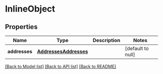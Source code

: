 # InlineObject

## Properties
Name | Type | Description | Notes
------------ | ------------- | ------------- | -------------
**addresses** | [**AddressesAddresses**](_addresses_addresses.md) |  | [default to null]

[[Back to Model list]](../README.md#documentation-for-models) [[Back to API list]](../README.md#documentation-for-api-endpoints) [[Back to README]](../README.md)


